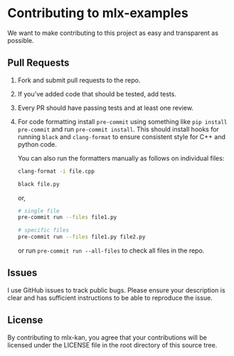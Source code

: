 # Contributing to mlx-examples

We want to make contributing to this project as easy and transparent as
possible.

## Pull Requests

1. Fork and submit pull requests to the repo.
2. If you've added code that should be tested, add tests.
3. Every PR should have passing tests and at least one review.
4. For code formatting install `pre-commit` using something like `pip install pre-commit` and run `pre-commit install`.
   This should install hooks for running `black` and `clang-format` to ensure
   consistent style for C++ and python code.
 
   You can also run the formatters manually as follows on individual files:
 
     ```bash
     clang-format -i file.cpp
     ```
 
     ```bash
     black file.py
     ```

     or,

     ```bash
     # single file
     pre-commit run --files file1.py 

     # specific files
     pre-commit run --files file1.py file2.py
     ```
 
   or run `pre-commit run --all-files` to check all files in the repo.

## Issues

I use GitHub issues to track public bugs. Please ensure your description is
clear and has sufficient instructions to be able to reproduce the issue.

## License

By contributing to mlx-kan, you agree that your contributions will be licensed
under the LICENSE file in the root directory of this source tree.